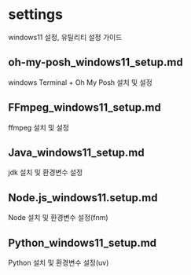 # settings

windows11 설정, 유틸리티 설정 가이드

## oh-my-posh_windows11_setup.md

windows Terminal + Oh My Posh 설치 및 설정

## FFmpeg_windows11_setup.md

ffmpeg 설치 및 설정

## Java_windows11_setup.md

jdk 설치 및 환경변수 설정

## Node.js_windows11.setup.md

Node 설치 및 환경변수 설정(fnm)

## Python_windows11_setup.md

Python 설치 및 환경변수 설정(uv)